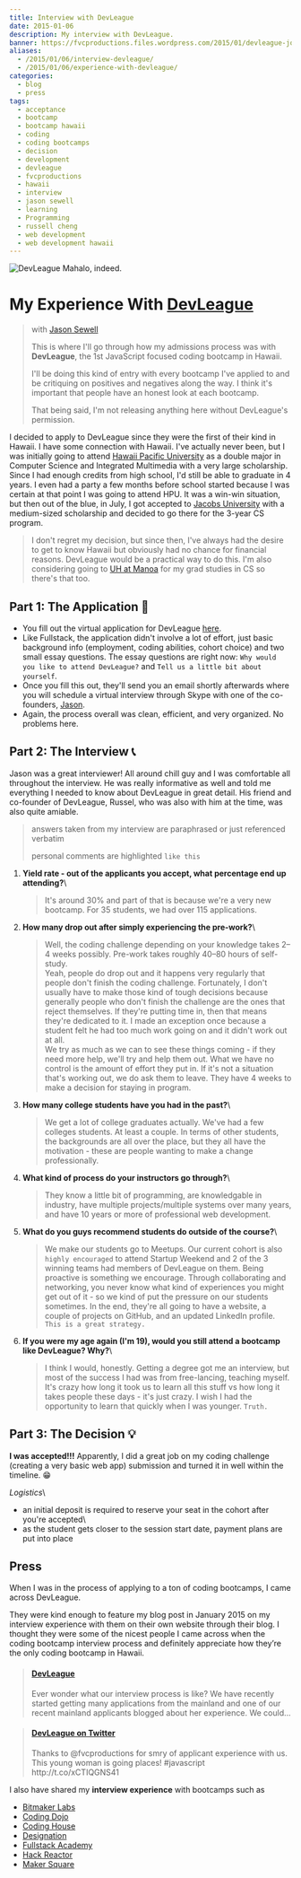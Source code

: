 ```yaml
---
title: Interview with DevLeague
date: 2015-01-06
description: My interview with DevLeague.
banner: https://fvcproductions.files.wordpress.com/2015/01/devleague-join-the-movement-learn-to-code-in-hawaii.png?w=1024&h=435&crop=1
aliases:
  - /2015/01/06/interview-devleague/
  - /2015/01/06/experience-with-devleague/
categories:
  - blog
  - press
tags:
  - acceptance
  - bootcamp
  - bootcamp hawaii
  - coding
  - coding bootcamps
  - decision
  - development
  - devleague
  - fvcproductions
  - hawaii
  - interview
  - jason sewell
  - learning
  - Programming
  - russell cheng
  - web development
  - web development hawaii
---
```


![DevLeague](https://fvcproductions.files.wordpress.com/2015/01/devleague2.jpg) Mahalo, indeed.

# My Experience With [DevLeague](https://www.devleague.com 'DevLeague')

> with [Jason Sewell](https://www.linkedin.com/in/jasonsewell 'Jason Sewell')
>
> This is where I'll go through how my admissions process was with **DevLeague**, the 1st JavaScript focused coding bootcamp in Hawaii.
>
> I'll be doing this kind of entry with every bootcamp I've applied to and be critiquing on positives and negatives along the way. I think it's important that people have an honest look at each bootcamp.
>
> That being said, I'm not releasing anything here without DevLeague's permission.

I decided to apply to DevLeague since they were the first of their kind in Hawaii. I have some connection with Hawaii. I've actually never been, but I was initially going to attend [Hawaii Pacific University](https://www.hpu.edu 'HPU') as a double major in Computer Science and Integrated Multimedia with a very large scholarship. Since I had enough credits from high school, I'd still be able to graduate in 4 years. I even had a party a few months before school started because I was certain at that point I was going to attend HPU. It was a win-win situation, but then out of the blue, in July, I got accepted to [Jacobs University](https://www.jacobs-university.de 'Jacobs University') with a medium-sized scholarship and decided to go there for the 3-year CS program.

> I don't regret my decision, but since then, I've always had the desire to get to know Hawaii but obviously had no chance for financial reasons. DevLeague would be a practical way to do this. I'm also considering going to [UH at Manoa](https://www.ics.hawaii.edu 'UH@Manoa CS') for my grad studies in CS so there's that too.

## Part 1: The Application 📝

- You fill out the virtual application for DevLeague [here](https://www.devleague.com/apply 'Apply to DevLeague').
- Like Fullstack, the application didn't involve a lot of effort, just basic background info (employment, coding abilities, cohort choice) and two small essay questions. The essay questions are right now: `Why would you like to attend DevLeague?` and `Tell us a little bit about yourself`.
- Once you fill this out, they'll send you an email shortly afterwards where you will schedule a virtual interview through Skype with one of the co-founders, [Jason](https://twitter.com/sewell_jason 'Jason - Twitter').
- Again, the process overall was clean, efficient, and very organized. No problems here.

## Part 2: The Interview 📞

Jason was a great interviewer! All around chill guy and I was comfortable all throughout the interview. He was really informative as well and told me everything I needed to know about DevLeague in great detail. His friend and co-founder of DevLeague, Russel, who was also with him at the time, was also quite amiable.

> answers taken from my interview are paraphrased or just referenced verbatim
>
> personal comments are highlighted `like this`

1.  **Yield rate - out of the applicants you accept, what percentage end up attending?**\

    > It's around 30% and part of that is because we're a very new bootcamp. For 35 students, we had over 115 applications.

2.  **How many drop out after simply experiencing the pre-work?**\

    > Well, the coding challenge depending on your knowledge takes 2–4 weeks possibly. Pre-work takes roughly 40–80 hours of self-study.\
    > Yeah, people do drop out and it happens very regularly that people don't finish the coding challenge. Fortunately, I don't usually have to make those kind of tough decisions because generally people who don't finish the challenge are the ones that reject themselves. If they're putting time in, then that means they're dedicated to it. I made an exception once because a student felt he had too much work going on and it didn't work out at all.\
    > We try as much as we can to see these things coming - if they need more help, we'll try and help them out. What we have no control is the amount of effort they put in. If it's not a situation that's working out, we do ask them to leave. They have 4 weeks to make a decision for staying in program.

3.  **How many college students have you had in the past?**\

    > We get a lot of college graduates actually. We've had a few colleges students. At least a couple. In terms of other students, the backgrounds are all over the place, but they all have the motivation - these are people wanting to make a change professionally.

4.  **What kind of process do your instructors go through?**\

    > They know a little bit of programming, are knowledgable in industry, have multiple projects/multiple systems over many years, and have 10 years or more of professional web development.

5.  **What do you guys recommend students do outside of the course?**\

    > We make our students go to Meetups. Our current cohort is also `highly encouraged` to attend Startup Weekend and 2 of the 3 winning teams had members of DevLeague on them. Being proactive is something we encourage. Through collaborating and networking, you never know what kind of experiences you might get out of it - so we kind of put the pressure on our students sometimes. In the end, they're all going to have a website, a couple of projects on GitHub, and an updated LinkedIn profile. `This is a great strategy.`

6.  **If you were my age again (I'm 19), would you still attend a bootcamp like DevLeague? Why?**\

    > I think I would, honestly. Getting a degree got me an interview, but most of the success I had was from free-lancing, teaching myself. It's crazy how long it took us to learn all this stuff vs how long it takes people these days - it's just crazy. I wish I had the opportunity to learn that quickly when I was younger. `Truth.`

## Part 3: The Decision 💡

**I was accepted!!!** Apparently, I did a great job on my coding challenge (creating a very basic web app) submission and turned it in well within the timeline. 😁

_Logistics_\

- an initial deposit is required to reserve your seat in the cohort after you're accepted\
- as the student gets closer to the session start date, payment plans are put into place

## Press

When I was in the process of applying to a ton of coding bootcamps, I came
across DevLeague.

They were kind enough to feature my blog post in January 2015 on my interview experience
with them on their own website through their blog. I thought they were
some of the nicest people I came across when the coding bootcamp interview
process and definitely appreciate how they’re the only coding bootcamp in
Hawaii.

<blockquote class="embedly-card"><h4><a href="https://www.facebook.com/permalink.php?story_fbid=702971763154795&id=419352214850086">DevLeague</a></h4><p>Ever wonder what our interview process is like? We have recently started getting many applications from the mainland and one of our recent mainland applicants blogged about her experience. We could...</p></blockquote>
<script async src="//cdn.embedly.com/widgets/platform.js" charset="UTF-8"></script>

<blockquote class="embedly-card"><h4><a href="http://twitter.com/devleaguehawaii/status/556569297133510656">DevLeague on Twitter</a></h4><p>Thanks to @fvcproductions for smry of applicant experience with us. This young woman is going places! #javascript http://t.co/xCTIQGNS41</p></blockquote>
<script async src="//cdn.embedly.com/widgets/platform.js" charset="UTF-8"></script>

I also have shared my **interview experience** with bootcamps such as

- [Bitmaker Labs](/2014/03/12/interview-bitmaker-labs/ 'Bitmaker Labs')
- [Coding Dojo](/2015/01/06/interview-coding-dojo/ 'Coding Dojo')
- [Coding House](/2015/01/06/coding-house-interview/ 'Interview with Coding House 🏠')
- [Designation](/2015/01/06/interview-with-designation/ 'Interview with Designation 🎨')
- [Fullstack Academy](/2014/12/28/my-experience-with-fullstack-academy-of-code/ 'My Experience with Fullstack Academy of Code 💻')
- [Hack Reactor](/2015/01/05/questioning-hack-reactor/ 'Questioning Hack Reactor 🔑')
- [Maker Square](/2015/01/14/my-experience-with-makersquare-%f0%9f%92/ 'My Experience with MakerSquare 💻')
